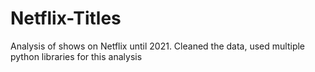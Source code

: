 # Netflix-Titles
Analysis of shows on Netflix until 2021.
Cleaned the data, used multiple python libraries for this analysis
